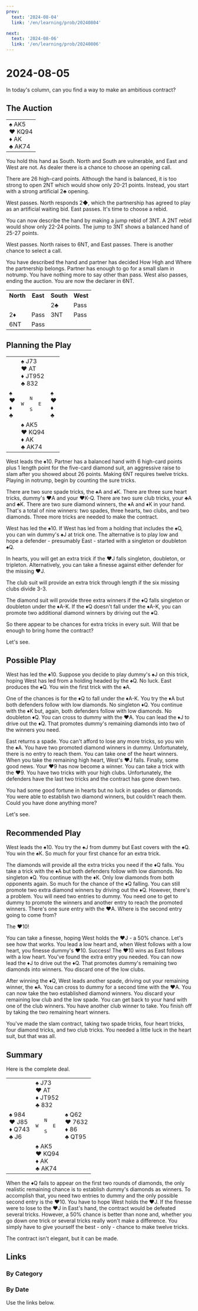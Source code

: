 ```yaml
---
prev:
  text: '2024-08-04'
  link: '/en/learning/prob/20240804'

next: 
  text: '2024-08-06'
  link: '/en/learning/prob/20240806'
---
```


# 2024-08-05

In today's column, can you find a way to make an ambitious contract?

<Badge type="warning" text="Play"/>

## The Auction

<table class="hand">
	<tr>
		<td>♠️ AK5<br>♥️ KQ94<br>♦️ AK<br>♣️ AK74</td>
	</tr>
</table>

You hold this hand as South. North and South are vulnerable, and East and West are not. As dealer there is a chance to choose an opening call.

There are 26 high-card points. Although the hand is balanced, it is too strong to open 2NT which would show only 20-21 points. Instead, you start with a strong artificial 2♣️ opening.

West passes. North responds 2◆, which the partnership has agreed to play as an artificial waiting bid. East passes. It's time to choose a rebid.

You can now describe the hand by making a jump rebid of 3NT. A 2NT rebid would show only 22-24 points. The jump to 3NT shows a balanced hand of 25-27 points.

West passes. North raises to 6NT, and East passes. There is another chance to select a call.

You have described the hand and partner has decided How High and Where the partnership belongs. Partner has enough to go for a small slam in notrump. You have nothing more to say other than pass. West also passes, ending the auction. You are now the declarer in 6NT.

<table class="auction">
	<tr>
		<th>North</th>
		<th>East</th>
		<th>South</th>
		<th>West</th>
	</tr>
	<tr>
		<td></td>
		<td></td>
		<td>2♣️</td>
		<td>Pass</td>
	</tr>
	<tr>
		<td>2♦️</td>
		<td>Pass</td>
		<td>3NT</td>
		<td>Pass</td>
	</tr>
	<tr>
		<td>6NT</td>
		<td>Pass</td>
		<td></td>
		<td></td>
	</tr>
</table>

## Planning the Play

<table class="deal">
	<tr>
		<td></td>
		<td>♠️ J73<br>♥️ AT<br>♦️ JT952<br>♣️ 832</td>
		<td></td>
	</tr>
	<tr>
		<td>♠️ <br>♥️ <br>♦️ <br>♣️ </td>
		<td><pre>   N<br>W     E<br>   S</pre></td>
		<td>♠️ <br>♥️ <br>♦️ <br>♣️ </td>
	</tr>
	<tr>
		<td></td>
		<td>♠️ AK5<br>♥️ KQ94<br>♦️ AK<br>♣️ AK74</td>
		<td></td>
	</tr>
</table>

West leads the ♠️10. Partner has a balanced hand with 6 high-card points plus 1 length point for the five-card diamond suit, an aggressive raise to slam after you showed about 26 points. Making 6NT requires twelve tricks. Playing in notrump, begin by counting the sure tricks.

There are two sure spade tricks, the ♠️A and ♠️K. There are three sure heart tricks, dummy's ♥️A and your ♥️K-Q. There are two sure club tricks, your ♣️A and ♣️K. There are two sure diamond winners, the ♦️A and ♦️K in your hand. That's a total of nine winners: two spades, three hearts, two clubs, and two diamonds. Three more tricks are needed to make the contract.

West has led the ♠️10. If West has led from a holding that includes the ♠️Q, you can win dummy's ♠️J at trick one. The alternative is to play low and hope a defender - presumably East - started with a singleton or doubleton ♠️Q.

In hearts, you will get an extra trick if the ♥️J falls singleton, doubleton, or tripleton. Alternatively, you can take a finesse against either defender for the missing ♥️J.

The club suit will provide an extra trick through length if the six missing clubs divide 3-3.

The diamond suit will provide three extra winners if the ♦️Q falls singleton or doubleton under the ♦️A-K. If the ♦️Q doesn't fall under the ♦️A-K, you can promote two additional diamond winners by driving out the ♦️Q.

So there appear to be chances for extra tricks in every suit. Will that be enough to bring home the contract?

Let's see.

## Possible Play

West has led the ️♠️10. Suppose you decide to play dummy's ️️♠️️J on this trick, hoping West has led from a holding headed by the ♠️Q. No luck. East produces the ♠️Q. You win the first trick with the ♠️A.

One of the chances is for the ♦️Q to fall under the ♦️A-K. You try the ♦️A but both defenders follow with low diamonds. No singleton ♦️Q. You continue with the ♦️K but, again, both defenders follow with low diamonds. No doubleton ♦️Q. You can cross to dummy with the ♥️A. You can lead the ♦️J to drive out the ♦️Q. That promotes dummy's remaining diamonds into two of the winners you need.

East returns a spade. You can't afford to lose any more tricks, so you win the ♠️A. You have two promoted diamond winners in dummy. Unfortunately, there is no entry to reach them. You can take one of the heart winners. When you take the remaining high heart, West's ♥️J falls. Finally, some good news. Your ♥️9 has now become a winner. You can take a trick with the ♥️9. You have two tricks with your high clubs. Unfortunately, the defenders have the last two tricks and the contract has gone down two.

You had some good fortune in hearts but no luck in spades or diamonds. You were able to establish two diamond winners, but couldn't reach them. Could you have done anything more?

Let's see.

## Recommended Play

West leads the ♠️10. You try the ♠️J from dummy but East covers with the ♠️Q. You win the ♠️K. So much for your first chance for an extra trick.

The diamonds will provide all the extra tricks you need if the ♦️Q falls. You take a trick with the ♦️A but both defenders follow with low diamonds. No singleton ♦️Q. You continue with the ♦️K. Only low diamonds from both opponents again. So much for the chance of the ♦️Q falling. You can still promote two extra diamond winners by driving out the ♦️Q. However, there's a problem. You will need two entries to dummy. You need one to get to dummy to promote the winners and another entry to reach the promoted winners. There's one sure entry with the ♥️A. Where is the second entry going to come from?

The ♥️10!

You can take a finesse, hoping West holds the ♥️J - a 50% chance. Let's see how that works. You lead a low heart and, when West follows with a low heart, you finesse dummy's ♥️10. Success! The ♥️10 wins as East follows with a low heart. You've found the extra entry you needed. You can now lead the ♦️J to drive out the ♦️Q. That promotes dummy's remaining two diamonds into winners. You discard one of the low clubs.

After winning the ♦️Q, West leads another spade, driving out your remaining winner, the ♠️A. You can cross to dummy for a second time with the ♥️A. You can now take the two established diamond winners. You discard your remaining low club and the low spade. You can get back to your hand with one of the club winners. You have another club winner to take. You finish off by taking the two remaining heart winners.

You've made the slam contract, taking two spade tricks, four heart tricks, four diamond tricks, and two club tricks. You needed a little luck in the heart suit, but that was all.

## Summary

Here is the complete deal.

<table class="deal">
	<tr>
		<td></td>
		<td>♠️ J73<br>♥️ AT<br>♦️ JT952<br>♣️ 832</td>
		<td></td>
	</tr>
	<tr>
		<td>♠️ 984<br>♥️ J85<br>♦️ Q743<br>♣️ J6</td>
		<td><pre>   N<br>W     E<br>   S</pre></td>
		<td>♠️ Q62<br>♥️ 7632<br>♦️ 86<br>♣️ QT95</td>
	</tr>
	<tr>
		<td></td>
		<td>♠️ AK5<br>♥️ KQ94<br>♦️ AK<br>♣️ AK74</td>
		<td></td>
	</tr>
</table>

When the ♦️Q fails to appear on the first two rounds of diamonds, the only realistic remaining chance is to establish dummy's diamonds as winners. To accomplish that, you need two entries to dummy and the only possible second entry is the ♥️10. You have to hope West holds the ♥️J. If the finesse were to lose to the ♥️J in East's hand, the contract would be defeated several tricks. However, a 50% chance is better than none and, whether you go down one trick or several tricks really won't make a difference. You simply have to give yourself the best - only - chance to make twelve tricks.

The contract isn't elegant, but it can be made.

## Links

### By Category

[<Badge type="tip" text="<--"/>](/en/learning/prob/20240803)
[<Badge type="tip" text="Calendar"/>](/en/learning/calendar/202408)
[<Badge type="tip" text="-->"/>](/en/learning/prob/20240808)

### By Date

Use the links below.